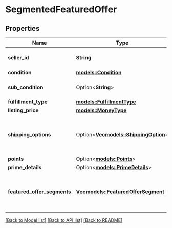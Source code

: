 # SegmentedFeaturedOffer

## Properties

Name | Type | Description | Notes
------------ | ------------- | ------------- | -------------
**seller_id** | **String** | The seller identifier for the offer. | 
**condition** | [**models::Condition**](Condition.md) |  | 
**sub_condition** | Option<**String**> | The item subcondition of the offer. | [optional]
**fulfillment_type** | [**models::FulfillmentType**](FulfillmentType.md) |  | 
**listing_price** | [**models::MoneyType**](MoneyType.md) |  | 
**shipping_options** | Option<[**Vec<models::ShippingOption>**](ShippingOption.md)> | A list of shipping options associated with this offer | [optional]
**points** | Option<[**models::Points**](Points.md)> |  | [optional]
**prime_details** | Option<[**models::PrimeDetails**](PrimeDetails.md)> |  | [optional]
**featured_offer_segments** | [**Vec<models::FeaturedOfferSegment>**](FeaturedOfferSegment.md) | The list of segment information in which the offer is featured. | 

[[Back to Model list]](../README.md#documentation-for-models) [[Back to API list]](../README.md#documentation-for-api-endpoints) [[Back to README]](../README.md)


